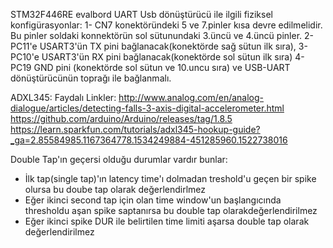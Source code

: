 STM32F446RE evalbord UART Usb dönüştürücü ile ilgili fiziksel konfigürasyonlar:
1- CN7 konektöründeki 5 ve 7.pinler kısa devre edilmelidir. Bu pinler soldaki konnektörün sol sütunundaki 3.üncü ve 4.üncü
pinler.
2- PC11'e USART3'ün TX pini bağlanacak(konektörde sağ sütun ilk sıra), 
3- PC10'e USART3'ün RX pini bağlanacak(konektörde sol sütun ilk sıra)
4- PC19 GND pini (konektörde sol sütun ve 10.uncu sıra) ve USB-UART dönüştürücünün toprağı ile bağlanmalı.


ADXL345: Faydalı Linkler:
http://www.analog.com/en/analog-dialogue/articles/detecting-falls-3-axis-digital-accelerometer.html
https://github.com/arduino/Arduino/releases/tag/1.8.5
https://learn.sparkfun.com/tutorials/adxl345-hookup-guide?_ga=2.85584985.1167364778.1534249884-451285960.1522738016

Double Tap'ın geçersi olduğu durumlar vardır bunlar:
- İlk tap(single tap)'ın latency time'ı dolmadan treshold'u geçen bir spike olursa bu doube tap olarak değerlendirlmez
- Eğer ikinci second tap için olan time window'un başlangıcında thresholdu aşan spike saptanırsa bu double tap olarakdeğerlendirilmez
- Eğer ikinci spike DUR ile belirtilen time limiti aşarsa double tap olarak değerlendirilmez


